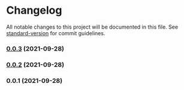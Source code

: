 # Changelog

All notable changes to this project will be documented in this file. See [standard-version](https://github.com/conventional-changelog/standard-version) for commit guidelines.

### [0.0.3](https://github.com/Saber2pr/gh-pages-modules/compare/v0.0.2...v0.0.3) (2021-09-28)

### [0.0.2](https://github.com/Saber2pr/gh-pages-modules/compare/v0.0.1...v0.0.2) (2021-09-28)

### 0.0.1 (2021-09-28)
